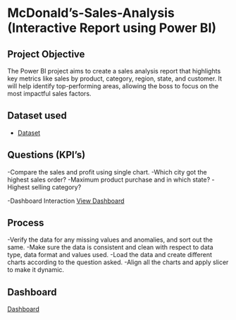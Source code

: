 # McDonald’s-Sales-Analysis (Interactive Report using Power BI)
## Project Objective
The Power BI project aims to create a sales analysis report that highlights key metrics like sales by product, category, region, state, and customer. It will help identify top-performing areas, allowing the boss to focus on the most impactful sales factors.

## Dataset used 
- <a href="https://1drv.ms/x/c/b2e57210d6b7f84d/Ef13Wxpn5-ZBnHe_rObyS8cB9MyjobO2v9iPeysFSZEGEA?e=Rg4RMy">Dataset</a>

## Questions (KPI’s)
-Compare the sales and profit using single chart.
-Which city got the highest sales order?
-Maximum product purchase and in which state?
-Highest selling category?

-Dashboard Interaction <a href="https://geuac-my.sharepoint.com/:u:/r/personal/anshikaverma_210121887_gehu_ac_in/Documents/sales-report.pbix?csf=1&web=1&e=3fs5qS">View Dashboard</a>

## Process 
-Verify the data for any missing values and anomalies, and sort out the same.
-Make sure the data is consistent and clean with respect to data type, data format and values used.
-Load the data and create different charts according to the question asked.
-Align all the charts and apply slicer to make it dynamic.

## Dashboard
<a href="https://github.com/Anshi26-ver/Data-Analysis-Dashboard/blob/main/Screenshot%20(97).png">Dashboard</a>





